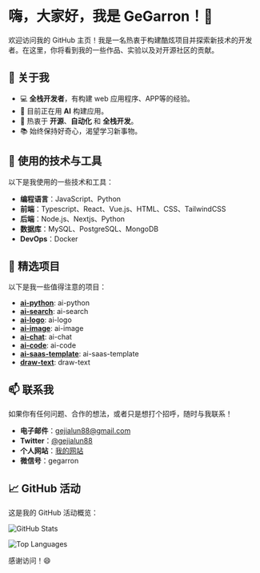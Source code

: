# 嗨，大家好，我是 GeGarron！👋

欢迎访问我的 GitHub 主页！我是一名热衷于构建酷炫项目并探索新技术的开发者。在这里，你将看到我的一些作品、实验以及对开源社区的贡献。

## 🚀 关于我

- 💻 **全栈开发者**，有构建 web 应用程序、APP等的经验。
- 🌱 目前正在用 **AI** 构建应用。
- 🎯 热衷于 **开源**、**自动化** 和 **全栈开发**。
- 📚 始终保持好奇心，渴望学习新事物。
  
  
## 🔧 使用的技术与工具

以下是我使用的一些技术和工具：

- **编程语言**：JavaScript、Python
- **前端**：Typescript、React、Vue.js、HTML、CSS、TailwindCSS
- **后端**：Node.js、Nextjs、Python
- **数据库**：MySQL、PostgreSQL、MongoDB
- **DevOps**：Docker

## 📂 精选项目

以下是我一些值得注意的项目：

- **[ai-python](https://github.com/geallenboy/ai-python)**: ai-python
- **[ai-search](https://github.com/geallenboy/ai-search)**: ai-search
- **[ai-logo](https://github.com/geallenboy/ai-logo)**: ai-logo
- **[ai-image](https://github.com/geallenboy/ai-image)**: ai-image
- **[ai-chat](https://github.com/geallenboy/ai-resume)**: ai-chat
- **[ai-code](https://github.com/geallenboy/ai-code)**: ai-code
- **[ai-saas-template](https://github.com/geallenboy/ai-saas-template)**: ai-saas-template
- **[draw-text](https://github.com/geallenboy/draw-text)**: draw-text

## 📫 联系我

如果你有任何问题、合作的想法，或者只是想打个招呼，随时与我联系！

- **电子邮件**：[gejialun88@gmail.com](mailto:gejialun88@gmail.com)
- **Twitter**：[@gejialun88](https://x.com/gejialun88)
- **个人网站**：[我的网站](https://gegarron.com)
- **微信号**：gegarron


## 📈 GitHub 活动

这是我的 GitHub 活动概览：

![GitHub Stats](https://github-readme-stats.vercel.app/api?username=geallenboy&show_icons=true&theme=radical)

![Top Languages](https://github-readme-stats.vercel.app/api/top-langs/?username=geallenboy&layout=compact&theme=radical)




感谢访问！😄


